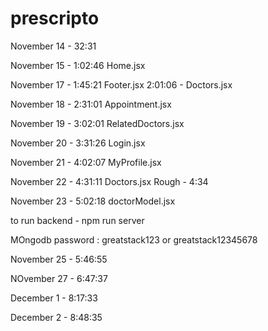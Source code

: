# prescripto

November 14 - 32:31

November 15 - 1:02:46 Home.jsx

November 17 - 1:45:21 Footer.jsx  2:01:06 - Doctors.jsx

November 18 - 2:31:01 Appointment.jsx

November 19 - 3:02:01 RelatedDoctors.jsx

November 20 - 3:31:26 Login.jsx 

November 21 - 4:02:07 MyProfile.jsx

November 22 - 4:31:11 Doctors.jsx Rough - 4:34

November 23 - 5:02:18 doctorModel.jsx

to run backend - npm run server

MOngodb password : greatstack123 or greatstack12345678 

November 25 - 5:46:55

NOvember 27 - 6:47:37

December 1 - 8:17:33 

December 2 - 8:48:35